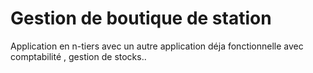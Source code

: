 # Gestion de boutique de station
Application en n-tiers avec un autre application déja fonctionnelle avec comptabilité , gestion de stocks..
